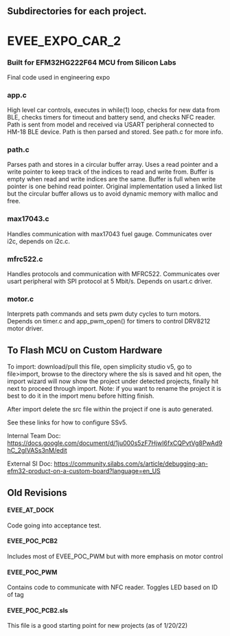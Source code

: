 ## Subdirectories for each project.

# EVEE_EXPO_CAR_2
### Built for EFM32HG222F64 MCU from Silicon Labs
Final code used in engineering expo

### app.c 
High level car controls, executes in while(1) loop, checks for new data from BLE, checks timers for timeout and battery send, and checks NFC reader.
Path is sent from model and received via USART peripheral connected to HM-18 BLE device. Path is then parsed and stored. See path.c for more info.

### path.c
Parses path and stores in a circular buffer array. Uses a read pointer and a write pointer to keep track of the indices to read and write from. Buffer is empty when read and write indices are the same. Buffer is full when write pointer is one behind read pointer. Original implementation used a linked list but the circular buffer allows us to avoid dynamic memory with malloc and free.

### max17043.c
Handles communication with max17043 fuel gauge. Communicates over i2c, depends on i2c.c.

### mfrc522.c
Handles protocols and communication with MFRC522. Communicates over usart peripheral with SPI protocol at 5 Mbit/s. Depends on usart.c driver.

### motor.c
Interprets path commands and sets pwm duty cycles to turn motors. Depends on timer.c and app_pwm_open() for timers to control DRV8212 motor driver.

## To Flash MCU on Custom Hardware
To import: download/pull this file, open simplicity studio v5, go to file>import, browse to the directory where the sls is saved and hit open, the import wizard will now show the project under detected projects, finally hit next to proceed through import. Note: if you want to rename the project it is best to do it in the import menu before hitting finish. 


After import delete the src file within the project if one is auto generated.

See these links for how to configure SSv5.

Internal Team Doc:
https://docs.google.com/document/d/1ju000s5zF7HjwI6fxCQPvtVg8PwAd9hC_2gIVASs3nM/edit

External SI Doc:
https://community.silabs.com/s/article/debugging-an-efm32-product-on-a-custom-board?language=en_US   


## Old Revisions

#### EVEE_AT_DOCK
Code going into acceptance test.


#### EVEE_POC_PCB2
Includes most of EVEE_POC_PWM but with more emphasis on motor control

#### EVEE_POC_PWM
Contains code to communicate with NFC reader. Toggles LED based on ID of tag

#### EVEE_POC_PCB2.sls
This file is a good starting point for new projects (as of 1/20/22)


